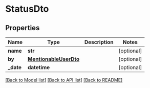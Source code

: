 # StatusDto

## Properties
Name | Type | Description | Notes
------------ | ------------- | ------------- | -------------
**name** | **str** |  | [optional] 
**by** | [**MentionableUserDto**](MentionableUserDto.md) |  | [optional] 
**_date** | **datetime** |  | [optional] 

[[Back to Model list]](../README.md#documentation-for-models) [[Back to API list]](../README.md#documentation-for-api-endpoints) [[Back to README]](../README.md)

